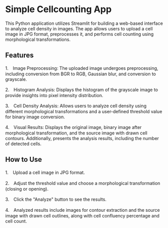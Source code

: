 # Simple Cellcounting App

This Python application utilizes Streamlit for building a web-based interface to analyze cell density in images. The app allows users to upload a cell image in JPG format, preprocesses it, and performs cell counting using morphological transformations.

## Features

1.　Image Preprocessing: The uploaded image undergoes preprocessing, including conversion from BGR to RGB, Gaussian blur, and conversion to grayscale.

2.　Histogram Analysis: Displays the histogram of the grayscale image to provide insights into pixel intensity distribution.

3.　Cell Density Analysis: Allows users to analyze cell density using different morphological transformations and a user-defined threshold value for binary image conversion.

4.　Visual Results: Displays the original image, binary image after morphological transformation, and the source image with drawn cell contours. Additionally, presents the analysis results, including the number of detected cells.

## How to Use

1.　Upload a cell image in JPG format.

2.　Adjust the threshold value and choose a morphological transformation (closing or opening).

3.　Click the "Analyze" button to see the results.

4.　Analyzed results include images for contour extraction and the source image with drawn cell outlines, along with cell confluency percentage and cell count.
